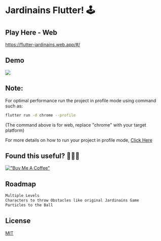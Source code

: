 # Jardinains Flutter! 🕹

## Play Here - Web
https://flutter-jardinains.web.app/#/

## Demo
![](https://github.com/retroportalstudio/flutter_jardinains/blob/master/jardinains_demo.gif)


## Note:
For optimal performance run the project in profile mode using command such as:
```sh
flutter run -d chrome --profile
```
(The command above is for web, replace "chrome" with your target platform)

For more details on how to run your project in profile mode, [Click Here](https://flutter.dev/docs/testing/build-modes#profile)

## Found this useful? 💙👨‍💻
[!["Buy Me A Coffee"](https://www.buymeacoffee.com/assets/img/custom_images/orange_img.png)](https://www.buymeacoffee.com/theretroportal)

## Roadmap
```sh
Multiple Levels
Characters to throw Obstacles like original Jardinains Game
Particles to the Ball
```

## License
[MIT](https://choosealicense.com/licenses/mit/)
